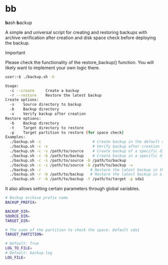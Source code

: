 # bb

**b**ash **b**ackup

A simple and universal script for creating and restoring backups with archive verification after creation and disk space check before deploying the backup.

> [!IMPORTANT]
> Please check the functionality of the restore_backup() function. You will likely want to implement your own logic there.

```bash
user:~$ ./backup.sh -h

Usage:
  -c --create     Create a backup
  -r --restore    Restore the latest backup
Create options:
  -s    Source directory to backup
  -b    Backup directory
  -v    Verify backup after creation
Restore options:
  -b    Backup directory
  -t    Target directory to restore
  -p    Target partition to restore (for space check)
Examples:
  ./backup.sh -c                       # Create backup in the default directory
  ./backup.sh -c -v                    # Verify backup after creation
  ./backup.sh -c -s /path/to/source    # Create backup of a specific directory
  ./backup.sh -c -b /path/to/backup    # Create backup in a specific directory
  ./backup.sh -c -s /path/to/source -b /path/to/backup
  ./backup.sh -c -s /path/to/source -b /path/to/backup -v
  ./backup.sh -r                      # Restore the latest backup in the default directory
  ./backup.sh -r -b /path/to/backup   # Restore the latest backup in a specific directory
  ./backup.sh -r -b /path/to/backup -t /path/to/target -p sda1
```

It also allows setting certain parameters through global variables.

```bash
# Backup archive prefix name
BACKUP_PREFIX=

BACKUP_DIR=
SOURCE_DIR=
TARGET_DIR=

# The name of the partition to check the space. Default sda1
TARGET_PARTITION=

# Default: True
LOG_TO_FILE=
# Default: backup.log
LOG_FILE=
```
